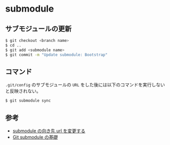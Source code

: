# submodule

## サブモジュールの更新

```bash
$ git checkout <branch name>
$ cd ..
$ git add <submodule name>
$ git commit -m "Update submodule: Bootstrap"
```

## コマンド

`.git/config` のサブモジュールの `URL` をした後には以下のコマンドを実行しないと反映されない。

```bash
$ git submodule sync
```

## 参考
- [submodule の向き先 url を変更する](https://qiita.com/8mamo10/items/fd11d8c7a2d928b39173)
- [Git submodule の基礎](https://qiita.com/sotarok/items/0d525e568a6088f6f6bb)
